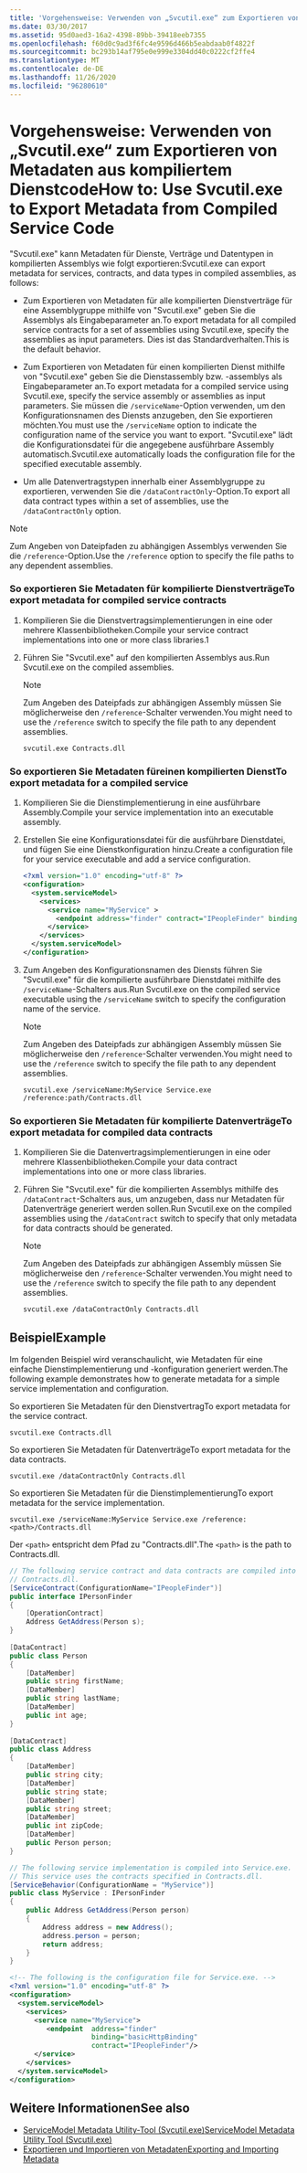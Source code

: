 ```yaml
---
title: 'Vorgehensweise: Verwenden von „Svcutil.exe“ zum Exportieren von Metadaten aus kompiliertem Dienstcode'
ms.date: 03/30/2017
ms.assetid: 95d0aed3-16a2-4398-89bb-39418eeb7355
ms.openlocfilehash: f60d0c9ad3f6fc4e9596d466b5eabdaab0f4822f
ms.sourcegitcommit: bc293b14af795e0e999e3304dd40c0222cf2ffe4
ms.translationtype: MT
ms.contentlocale: de-DE
ms.lasthandoff: 11/26/2020
ms.locfileid: "96280610"
---
```

# <a name="how-to-use-svcutilexe-to-export-metadata-from-compiled-service-code"></a><span data-ttu-id="372bd-102">Vorgehensweise: Verwenden von „Svcutil.exe“ zum Exportieren von Metadaten aus kompiliertem Dienstcode</span><span class="sxs-lookup"><span data-stu-id="372bd-102">How to: Use Svcutil.exe to Export Metadata from Compiled Service Code</span></span>

<span data-ttu-id="372bd-103">"Svcutil.exe" kann Metadaten für Dienste, Verträge und Datentypen in kompilierten Assemblys wie folgt exportieren:</span><span class="sxs-lookup"><span data-stu-id="372bd-103">Svcutil.exe can export metadata for services, contracts, and data types in compiled assemblies, as follows:</span></span>  
  
- <span data-ttu-id="372bd-104">Zum Exportieren von Metadaten für alle kompilierten Dienstverträge für eine Assemblygruppe mithilfe von "Svcutil.exe" geben Sie die Assemblys als Eingabeparameter an.</span><span class="sxs-lookup"><span data-stu-id="372bd-104">To export metadata for all compiled service contracts for a set of assemblies using Svcutil.exe, specify the assemblies as input parameters.</span></span> <span data-ttu-id="372bd-105">Dies ist das Standardverhalten.</span><span class="sxs-lookup"><span data-stu-id="372bd-105">This is the default behavior.</span></span>  
  
- <span data-ttu-id="372bd-106">Zum Exportieren von Metadaten für einen kompilierten Dienst mithilfe von "Svcutil.exe" geben Sie die Dienstassembly bzw. -assemblys als Eingabeparameter an.</span><span class="sxs-lookup"><span data-stu-id="372bd-106">To export metadata for a compiled service using Svcutil.exe, specify the service assembly or assemblies as input parameters.</span></span> <span data-ttu-id="372bd-107">Sie müssen die `/serviceName`-Option verwenden, um den Konfigurationsnamen des Diensts anzugeben, den Sie exportieren möchten.</span><span class="sxs-lookup"><span data-stu-id="372bd-107">You must use the `/serviceName` option to indicate the configuration name of the service you want to export.</span></span> <span data-ttu-id="372bd-108">"Svcutil.exe" lädt die Konfigurationsdatei für die angegebene ausführbare Assembly automatisch.</span><span class="sxs-lookup"><span data-stu-id="372bd-108">Svcutil.exe automatically loads the configuration file for the specified executable assembly.</span></span>  
  
- <span data-ttu-id="372bd-109">Um alle Datenvertragstypen innerhalb einer Assemblygruppe zu exportieren, verwenden Sie die `/dataContractOnly`-Option.</span><span class="sxs-lookup"><span data-stu-id="372bd-109">To export all data contract types within a set of assemblies, use the `/dataContractOnly` option.</span></span>  
  
> [!NOTE]
> <span data-ttu-id="372bd-110">Zum Angeben von Dateipfaden zu abhängigen Assemblys verwenden Sie die `/reference`-Option.</span><span class="sxs-lookup"><span data-stu-id="372bd-110">Use the `/reference` option to specify the file paths to any dependent assemblies.</span></span>  
  
### <a name="to-export-metadata-for-compiled-service-contracts"></a><span data-ttu-id="372bd-111">So exportieren Sie Metadaten für kompilierte Dienstverträge</span><span class="sxs-lookup"><span data-stu-id="372bd-111">To export metadata for compiled service contracts</span></span>  
  
1. <span data-ttu-id="372bd-112">Kompilieren Sie die Dienstvertragsimplementierungen in eine oder mehrere Klassenbibliotheken.</span><span class="sxs-lookup"><span data-stu-id="372bd-112">Compile your service contract implementations into one or more class libraries.1</span></span>  
  
2. <span data-ttu-id="372bd-113">Führen Sie "Svcutil.exe" auf den kompilierten Assemblys aus.</span><span class="sxs-lookup"><span data-stu-id="372bd-113">Run Svcutil.exe on the compiled assemblies.</span></span>  
  
    > [!NOTE]
    > <span data-ttu-id="372bd-114">Zum Angeben des Dateipfads zur abhängigen Assembly müssen Sie möglicherweise den `/reference`-Schalter verwenden.</span><span class="sxs-lookup"><span data-stu-id="372bd-114">You might need to use the `/reference` switch to specify the file path to any dependent assemblies.</span></span>  
  
    ```console
    svcutil.exe Contracts.dll  
    ```  
  
### <a name="to-export-metadata-for-a-compiled-service"></a><span data-ttu-id="372bd-115">So exportieren Sie Metadaten füreinen kompilierten Dienst</span><span class="sxs-lookup"><span data-stu-id="372bd-115">To export metadata for a compiled service</span></span>  
  
1. <span data-ttu-id="372bd-116">Kompilieren Sie die Dienstimplementierung in eine ausführbare Assembly.</span><span class="sxs-lookup"><span data-stu-id="372bd-116">Compile your service implementation into an executable assembly.</span></span>  
  
2. <span data-ttu-id="372bd-117">Erstellen Sie eine Konfigurationsdatei für die ausführbare Dienstdatei, und fügen Sie eine Dienstkonfiguration hinzu.</span><span class="sxs-lookup"><span data-stu-id="372bd-117">Create a configuration file for your service executable and add a service configuration.</span></span>  
  
    ```xml  
    <?xml version="1.0" encoding="utf-8" ?>  
    <configuration>  
      <system.serviceModel>  
        <services>  
          <service name="MyService" >  
            <endpoint address="finder" contract="IPeopleFinder" binding="wsHttpBinding" />  
          </service>  
        </services>  
      </system.serviceModel>  
    </configuration>  
    ```  
  
3. <span data-ttu-id="372bd-118">Zum Angeben des Konfigurationsnamen des Diensts führen Sie "Svcutil.exe" für die kompilierte ausführbare Dienstdatei mithilfe des `/serviceName`-Schalters aus.</span><span class="sxs-lookup"><span data-stu-id="372bd-118">Run Svcutil.exe on the compiled service executable using the `/serviceName` switch to specify the configuration name of the service.</span></span>  
  
    > [!NOTE]
    > <span data-ttu-id="372bd-119">Zum Angeben des Dateipfads zur abhängigen Assembly müssen Sie möglicherweise den `/reference`-Schalter verwenden.</span><span class="sxs-lookup"><span data-stu-id="372bd-119">You might need to use the `/reference` switch to specify the file path to any dependent assemblies.</span></span>  
  
    ```console  
    svcutil.exe /serviceName:MyService Service.exe /reference:path/Contracts.dll  
    ```  
  
### <a name="to-export-metadata-for-compiled-data-contracts"></a><span data-ttu-id="372bd-120">So exportieren Sie Metadaten für kompilierte Datenverträge</span><span class="sxs-lookup"><span data-stu-id="372bd-120">To export metadata for compiled data contracts</span></span>  
  
1. <span data-ttu-id="372bd-121">Kompilieren Sie die Datenvertragsimplementierungen in eine oder mehrere Klassenbibliotheken.</span><span class="sxs-lookup"><span data-stu-id="372bd-121">Compile your data contract implementations into one or more class libraries.</span></span>  
  
2. <span data-ttu-id="372bd-122">Führen Sie "Svcutil.exe" für die kompilierten Assemblys mithilfe des `/dataContract`-Schalters aus, um anzugeben, dass nur Metadaten für Datenverträge generiert werden sollen.</span><span class="sxs-lookup"><span data-stu-id="372bd-122">Run Svcutil.exe on the compiled assemblies using the `/dataContract` switch to specify that only metadata for data contracts should be generated.</span></span>  
  
    > [!NOTE]
    > <span data-ttu-id="372bd-123">Zum Angeben des Dateipfads zur abhängigen Assembly müssen Sie möglicherweise den `/reference`-Schalter verwenden.</span><span class="sxs-lookup"><span data-stu-id="372bd-123">You might need to use the `/reference` switch to specify the file path to any dependent assemblies.</span></span>  
  
    ```console  
    svcutil.exe /dataContractOnly Contracts.dll  
    ```  
  
## <a name="example"></a><span data-ttu-id="372bd-124">Beispiel</span><span class="sxs-lookup"><span data-stu-id="372bd-124">Example</span></span>  

 <span data-ttu-id="372bd-125">Im folgenden Beispiel wird veranschaulicht, wie Metadaten für eine einfache Dienstimplementierung und -konfiguration generiert werden.</span><span class="sxs-lookup"><span data-stu-id="372bd-125">The following example demonstrates how to generate metadata for a simple service implementation and configuration.</span></span>  
  
 <span data-ttu-id="372bd-126">So exportieren Sie Metadaten für den Dienstvertrag</span><span class="sxs-lookup"><span data-stu-id="372bd-126">To export metadata for the service contract.</span></span>  
  
```console  
svcutil.exe Contracts.dll  
```  
  
 <span data-ttu-id="372bd-127">So exportieren Sie Metadaten für Datenverträge</span><span class="sxs-lookup"><span data-stu-id="372bd-127">To export metadata for the data contracts.</span></span>  
  
```console  
svcutil.exe /dataContractOnly Contracts.dll  
```  
  
 <span data-ttu-id="372bd-128">So exportieren Sie Metadaten für die Dienstimplementierung</span><span class="sxs-lookup"><span data-stu-id="372bd-128">To export metadata for the service implementation.</span></span>  
  
```console  
svcutil.exe /serviceName:MyService Service.exe /reference:<path>/Contracts.dll  
```  
  
 <span data-ttu-id="372bd-129">Der `<path>` entspricht dem Pfad zu "Contracts.dll".</span><span class="sxs-lookup"><span data-stu-id="372bd-129">The `<path>` is the path to Contracts.dll.</span></span>  
  
```csharp
// The following service contract and data contracts are compiled into
// Contracts.dll.  
[ServiceContract(ConfigurationName="IPeopleFinder")]  
public interface IPersonFinder  
{  
    [OperationContract]  
    Address GetAddress(Person s);  
}  
  
[DataContract]  
public class Person  
{  
    [DataMember]  
    public string firstName;  
    [DataMember]  
    public string lastName;  
    [DataMember]  
    public int age;  
}  
  
[DataContract]  
public class Address  
{  
    [DataMember]  
    public string city;  
    [DataMember]  
    public string state;  
    [DataMember]  
    public string street;  
    [DataMember]  
    public int zipCode;  
    [DataMember]  
    public Person person;  
}  
```

```csharp
// The following service implementation is compiled into Service.exe.
// This service uses the contracts specified in Contracts.dll.  
[ServiceBehavior(ConfigurationName = "MyService")]  
public class MyService : IPersonFinder  
{  
    public Address GetAddress(Person person)  
    {  
        Address address = new Address();  
        address.person = person;  
        return address;  
    }  
}  
```

```xml  
<!-- The following is the configuration file for Service.exe. -->  
<?xml version="1.0" encoding="utf-8" ?>  
<configuration>  
  <system.serviceModel>  
    <services>  
      <service name="MyService">  
         <endpoint  address="finder"  
                    binding="basicHttpBinding"  
                    contract="IPeopleFinder"/>  
      </service>  
    </services>  
  </system.serviceModel>  
</configuration>  
```  
  
## <a name="see-also"></a><span data-ttu-id="372bd-130">Weitere Informationen</span><span class="sxs-lookup"><span data-stu-id="372bd-130">See also</span></span>

- [<span data-ttu-id="372bd-131">ServiceModel Metadata Utility-Tool (Svcutil.exe)</span><span class="sxs-lookup"><span data-stu-id="372bd-131">ServiceModel Metadata Utility Tool (Svcutil.exe)</span></span>](../servicemodel-metadata-utility-tool-svcutil-exe.md)
- [<span data-ttu-id="372bd-132">Exportieren und Importieren von Metadaten</span><span class="sxs-lookup"><span data-stu-id="372bd-132">Exporting and Importing Metadata</span></span>](exporting-and-importing-metadata.md)
